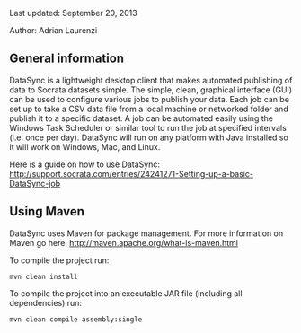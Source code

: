 Last updated: September 20, 2013

Author: Adrian Laurenzi

General information
--------------------------------------
DataSync is a lightweight desktop client that makes automated publishing of data to 
Socrata datasets simple. The simple, clean, graphical interface (GUI) can be used to 
configure various jobs to publish your data. Each job can be set up to take a CSV data 
file from a local machine or networked folder and publish it to a specific dataset. A job 
can be automated easily using the Windows Task Scheduler or similar tool to run the job 
at specified intervals (i.e. once per day). DataSync will run on any platform with Java 
installed so it will work on Windows, Mac, and Linux.

Here is a guide on how to use DataSync:
http://support.socrata.com/entries/24241271-Setting-up-a-basic-DataSync-job

Using Maven
--------------------------------------

DataSync uses Maven for package management. For more information on Maven go here:
http://maven.apache.org/what-is-maven.html

To compile the project run:
```
mvn clean install
```

To compile the project into an executable JAR file (including all dependencies) run:
```
mvn clean compile assembly:single
```


